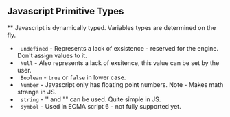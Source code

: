 
## Javascript Primitive Types

** Javascript is dynamically typed. Variables types are determined on the fly.

* ``` undefined``` - Represents a lack of exsistence - reserved for the engine. Don't assign values to it.
* ``` Null``` - Also represents a lack of exsitence, this value can be set by the user.
* ``` Boolean``` - ```true``` or ```false``` in lower case.
* ``` Number``` - Javascript only has floating point numbers. Note - Makes math strange in JS.
* ``` string``` - '' and "" can be used. Quite simple in JS.
* ``` symbol``` - Used in ECMA script 6 - not fully supported yet.




